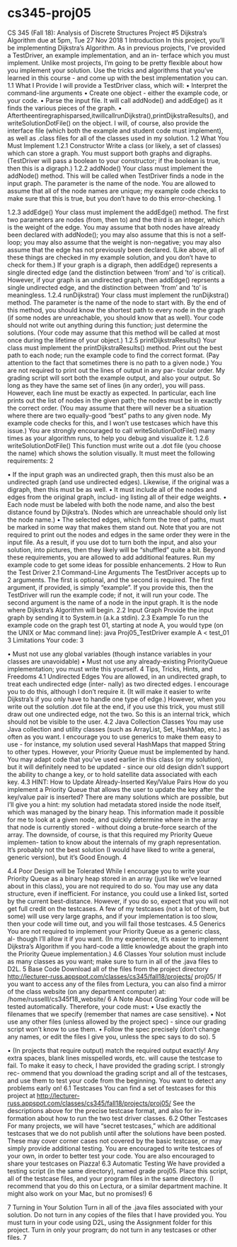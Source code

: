 # cs345-proj05
CS 345 (Fall 18): Analysis of Discrete Structures
Project #5
Dijkstra’s Algorithm
due at 5pm, Tue 27 Nov 2018
1 Introduction
In this project, you’ll be implementing Dijkstra’s Algorithm. As in previous projects, I’ve provided a TestDriver, an example implementation, and an in- terface which you must implement. Unlike most projects, I’m going to be pretty flexible about how you implement your solution. Use the tricks and algorithms that you’ve learned in this course - and come up with the best implementation you can.
1.1 What I Provide
I will provide a TestDriver class, which will:
• Interpret the command-line arguments
• Create one object - either the example code, or your code.
• Parse the input file. It will call addNode() and addEdge() as it finds the various pieces of the graph.
• Aftertheentiregraphisparsed,itwillcallrunDijkstra(),printDijkstraResults(), and writeSolutionDotFile() on the object.
I will, of course, also provide the interface file (which both the example and student code must implement), as well as .class files for all of the classes used in my solution.
1.2 What You Must Implement
1.2.1 Constructor
Write a class (or likely, a set of classes) which can store a graph. You must support both graphs and digraphs. (TestDriver will pass a boolean to your constructor; if the boolean is true, then this is a digraph.)
1.2.2 addNode()
Your class must implement the addNode() method. This will be called when TestDriver finds a node in the input graph. The parameter is the name of the node. You are allowed to assume that all of the node names are unique; my example code checks to make sure that this is true, but you don’t have to do this error-checking.
1

1.2.3 addEdge()
Your class must implement the addEdge() method. The first two parameters are nodes (from, then to) and the third is an integer, which is the weight of the edge. You may assume that both nodes have already been declared with addNode(); you may also assume that this is not a self-loop; you may also assume that the weight is non-negative; you may also assume that the edge has not previously been declared. (Like above, all of these things are checked in my example solution, and you don’t have to check for them.)
If your graph is a digraph, then addEdge() represents a single directed edge (and the distinction between ’from’ and ’to’ is critical). However, if your graph is an undirected graph, then addEdge() reprsents a single undirected edge, and the distinction between ’from’ and ’to’ is meaningless.
1.2.4 runDijkstra()
Your class must implement the runDijkstra() method. The parameter is the name of the node to start with. By the end of this method, you should know the shortest path to every node in the graph (if some nodes are unreachable, you should know that as well). Your code should not write out anything during this function; just determine the solutions.
(Your code may assume that this method will be called at most once during the lifetime of your object.)
1.2.5 printDijkstraResults()
Your class must implement the printDijkstraResults() method. Print out the best path to each node; run the example code to find the correct format. (Pay attention to the fact that sometimes there is no path to a given node.)
You are not required to print out the lines of output in any par- ticular order. My grading script will sort both the example output, and also your output. So long as they have the same set of lines (in any order), you will pass.
However, each line must be exactly as expected. In particular, each line prints out the list of nodes in the given path; the nodes must be in exactly the correct order.
(You may assume that there will never be a situation where there are two equally-good “best” paths to any given node. My example code checks for this, and I won’t use testcases which have this issue.)
You are strongly encouraged to call writeSolutionDotFile() many times as your algorithm runs, to help you debug and visualize it.
1.2.6 writeSolutionDotFile()
This function must write out a .dot file (you choose the name) which shows
the solution visually. It must meet the following requirements:
2

• If the input graph was an undirected graph, then this must also be an undirected graph (and use undirected edges). Likewise, if the original was a digraph, then this must be as well.
• It must include all of the nodes and edges from the original graph, includ- ing listing all of their edge weights.
• Each node must be labeled with both the node name, and also the best distance found by Dijkstra’s. (Nodes which are unreachable should only list the node name.)
• The selected edges, which form the tree of paths, must be marked in some way that makes them stand out.
Note that you are not required to print out the nodes and edges in the same order they were in the input file. As a result, if you use dot to turn both the input, and also your solution, into pictures, then they likely will be “shuffled” quite a bit.
Beyond these requirements, you are allowed to add additional features. Run my example code to get some ideas for possible enhancements.
2 How to Run the Test Driver 2.1 Command-Line Arguments
The TestDriver accepts up to 2 arguments. The first is optional, and the second is required.
The first argument, if provided, is simply “example”. If you provide this, then the TestDriver will run the example code; if not, it will run your code.
The second argument is the name of a node in the input graph. It is the node where Dijkstra’s Algorithm will begin.
2.2 Input Graph
Provide the input graph by sending it to System.in (a.k.a stdin). 2.3 Example
To run the example code on the graph test 01, starting at node A, you would type (on the UNIX or Mac command line):
    java Proj05_TestDriver example A < test_01
 3 Limitations
Your code:
3

• Must not use any global variables (though instance variables in your classes are unavoidable)
• Must not use any already-existing PriorityQueue implementation; you must write this yourself.
4 Tips, Tricks, Hints, and Freedoms 4.1 Undirected Edges
You are allowed, in an undirected graph, to treat each undirected edge (inter- nally) as two directed edges. I encourage you to do this, although I don’t require it. (It will make it easier to write Dijkstra’s if you only have to handle one type of edge.)
However, when you write out the solution .dot file at the end, if you use this trick, you must still draw out one undirected edge, not the two. So this is an internal trick, which should not be visible to the user.
4.2 Java Collection Classes
You may use Java collection and utility classes (such as ArrayList, Set, HashMap, etc.) as often as you want. I encourage you to use generics to make them easy to use - for instance, my solution used several HashMaps that mapped String to other types.
However, your Priority Queue must be implemented by hand. You may adapt code that you’ve used earlier in this class (or my solution), but it will definitely need to be updated - since our old design didn’t support the ability to change a key, or to hold satellite data associated with each key.
4.3 HINT: How to Update Already-Inserted Key/Value Pairs
How do you implement a Priority Queue that allows the user to update the key after the key/value pair is inserted? There are many solutions which are possible, but I’ll give you a hint: my solution had metadata stored inside the node itself, which was managed by the binary heap. This information made it possible for me to look at a given node, and quickly determine where in the array that node is currently stored - without doing a brute-force search of the array.
The downside, of course, is that this required my Priority Queue implemen- tation to know about the internals of my graph representation. It’s probably not the best solution (I would have liked to write a general, generic version), but it’s Good Enough.
4

4.4 Poor Design will be Tolerated
While I encourage you to write your Priority Queue as a binary heap stored in an array (just like we’ve learned about in this class), you are not required to do so. You may use any data structure, even if inefficient. For instance, you could use a linked list, sorted by the current best-distance.
However, if you do so, expect that you will not get full credit on the testcases. A few of my testcases (not a lot of them, but some) will use very large graphs, and if your implementation is too slow, then your code will time out, and you will fail those testcases.
4.5 Generics
You are not required to implement your Priority Queue as a generic class, al- though I’ll allow it if you want. (In my experience, it’s easier to implement Dijkstra’s Algorithm if you hard-code a little knowledge about the graph into the Priority Queue implementation.)
4.6 Classes
Your solution must include as many classes as you want; make sure to turn in all of the .java files to D2L.
5 Base Code
Download all of the files from the project directory
http://lecturer-russ.appspot.com/classes/cs345/fall18/projects/ proj05/
If you want to access any of the files from Lectura, you can also find a mirror of the class website (on any department computer) at:
   /home/russelll/cs345f18_website/
6 A Note About Grading
Your code will be tested automatically. Therefore, your code must:
• Use exactly the filenames that we specify (remember that names are case sensitive).
• Not use any other files (unless allowed by the project spec) - since our grading script won’t know to use them.
• Follow the spec precisely (don’t change any names, or edit the files I give you, unless the spec says to do so).
5

• (In projects that require output) match the required output exactly! Any extra spaces, blank lines misspelled words, etc. will cause the testcase to fail.
To make it easy to check, I have provided the grading script. I strongly rec- ommend that you download the grading script and all of the testcases, and use them to test your code from the beginning. You want to detect any problems early on!
6.1 Testcases
You can find a set of testcases for this project at
http://lecturer-russ.appspot.com/classes/cs345/fall18/projects/proj05/
See the descriptions above for the precise testcase format, and also for in- formation about how to run the two test driver classes.
6.2 Other Testcases
For many projects, we will have “secret testcases,” which are additional testcases that we do not publish until after the solutions have been posted. These may cover corner cases not covered by the basic testcase, or may simply provide additional testing. You are encouraged to write testcaes of your own, in order to better test your code. You are also encouraged to share your testcases on Piazza!
6.3 Automatic Testing
We have provided a testing script (in the same directory), named grade proj05. Place this script, all of the testcase files, and your program files in the same directory. (I recommend that you do this on Lectura, or a similar department machine. It might also work on your Mac, but no promises!)
 6

7 Turning in Your Solution
Turn in all of the .java files associated with your solution. Do not turn in any copies of the files that I have provided you.
You must turn in your code using D2L, using the Assignment folder for this project. Turn in only your program; do not turn in any testcases or other files.
7

